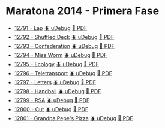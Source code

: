 Maratona 2014 - Primera Fase
============================

* [12791 - Lap](https://uva.onlinejudge.org/index.php?option=com_onlinejudge&Itemid=8&category=823&page=show_problem&problem=4656) [:beetle: uDebug](https://www.udebug.com/UVa/12791) [:page_facing_up: PDF](https://uva.onlinejudge.org/external/127/12791.pdf)
* [12792 - Shuffled Deck](https://uva.onlinejudge.org/index.php?option=com_onlinejudge&Itemid=8&category=823&page=show_problem&problem=4657) [:beetle: uDebug](https://www.udebug.com/UVa/12792) [:page_facing_up: PDF](https://uva.onlinejudge.org/external/127/12792.pdf)
* [12793 - Confederation](https://uva.onlinejudge.org/index.php?option=com_onlinejudge&Itemid=8&category=823&page=show_problem&problem=4658) [:beetle: uDebug](https://www.udebug.com/UVa/12793) [:page_facing_up: PDF](https://uva.onlinejudge.org/external/127/12793.pdf)
* [12794 - Miss Worm](https://uva.onlinejudge.org/index.php?option=com_onlinejudge&Itemid=8&category=823&page=show_problem&problem=4659) [:beetle: uDebug](https://www.udebug.com/UVa/12794) [:page_facing_up: PDF](https://uva.onlinejudge.org/external/127/12794.pdf)
* [12795 - Ecology](https://uva.onlinejudge.org/index.php?option=com_onlinejudge&Itemid=8&category=823&page=show_problem&problem=4660) [:beetle: uDebug](https://www.udebug.com/UVa/12795) [:page_facing_up: PDF](https://uva.onlinejudge.org/external/127/12795.pdf)
* [12796 - Teletransport](https://uva.onlinejudge.org/index.php?option=com_onlinejudge&Itemid=8&category=823&page=show_problem&problem=4661) [:beetle: uDebug](https://www.udebug.com/UVa/12796) [:page_facing_up: PDF](https://uva.onlinejudge.org/external/127/12796.pdf)
* [12797 - Letters](https://uva.onlinejudge.org/index.php?option=com_onlinejudge&Itemid=8&category=823&page=show_problem&problem=4662) [:beetle: uDebug](https://www.udebug.com/UVa/12797) [:page_facing_up: PDF](https://uva.onlinejudge.org/external/127/12797.pdf)
* [12798 - Handball](https://uva.onlinejudge.org/index.php?option=com_onlinejudge&Itemid=8&category=823&page=show_problem&problem=4663) [:beetle: uDebug](https://www.udebug.com/UVa/12798) [:page_facing_up: PDF](https://uva.onlinejudge.org/external/127/12798.pdf)
* [12799 - RSA](https://uva.onlinejudge.org/index.php?option=com_onlinejudge&Itemid=8&category=823&page=show_problem&problem=4664) [:beetle: uDebug](https://www.udebug.com/UVa/12799) [:page_facing_up: PDF](https://uva.onlinejudge.org/external/127/12799.pdf)
* [12800 - Cut](https://uva.onlinejudge.org/index.php?option=com_onlinejudge&Itemid=8&category=861&page=show_problem&problem=4665) [:beetle: uDebug](https://www.udebug.com/UVa/12800) [:page_facing_up: PDF](https://uva.onlinejudge.org/external/128/12800.pdf)
* [12801 - Grandpa Pepe's Pizza](https://uva.onlinejudge.org/index.php?option=com_onlinejudge&Itemid=8&category=861&page=show_problem&problem=4666) [:beetle: uDebug](https://www.udebug.com/UVa/12801) [:page_facing_up: PDF](https://uva.onlinejudge.org/external/128/12801.pdf)
